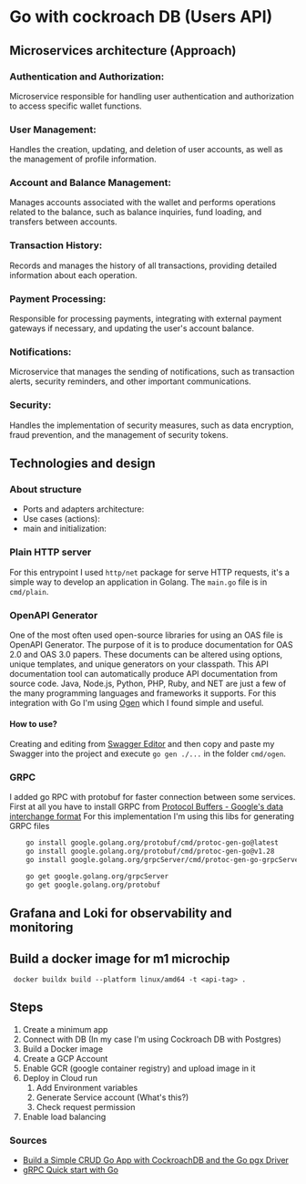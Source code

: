 # Go with cockroach DB (Users API)

## Microservices architecture (Approach)

### Authentication and Authorization:
Microservice responsible for handling user authentication and authorization to access specific wallet functions.

### User Management:
Handles the creation, updating, and deletion of user accounts, as well as the management of profile information.

### Account and Balance Management:
Manages accounts associated with the wallet and performs operations related to the balance, such as balance inquiries, fund loading, and transfers between accounts.

### Transaction History:
Records and manages the history of all transactions, providing detailed information about each operation.

### Payment Processing:
Responsible for processing payments, integrating with external payment gateways if necessary, and updating the user's account balance.

### Notifications:
Microservice that manages the sending of notifications, such as transaction alerts, security reminders, and other important communications.

### Security:
Handles the implementation of security measures, such as data encryption, fraud prevention, and the management of security tokens.

## Technologies and design

### About structure

* Ports and adapters architecture:
* Use cases (actions):
* main and initialization: 

### Plain HTTP server
For this entrypoint I used `http/net` package for serve HTTP requests, it's a simple way to develop an application in Golang. The `main.go` file is in `cmd/plain`.

### OpenAPI Generator
One of the most often used open-source libraries for using an OAS file is OpenAPI Generator. The purpose of it is to produce documentation for OAS 2.0 and OAS 3.0 papers. These documents can be altered using options, unique templates, and unique generators on your classpath.
This API documentation tool can automatically produce API documentation from source code. Java, Node.js, Python, PHP, Ruby, and NET are just a few of the many programming languages and frameworks it supports.
For this integration with Go I'm using [Ogen](https://ogen.dev/) which I found simple and useful.

#### How to use?
Creating and editing from [Swagger Editor](https://editor.swagger.io/) and then copy and paste my Swagger into the project and execute `go gen ./...` in the folder `cmd/ogen`.

### GRPC
I added go RPC with protobuf for faster connection between some services. 
First at all you have to install GRPC from [Protocol Buffers - Google's data interchange format](https://github.com/protocolbuffers/protobuf)
For this implementation I'm using this libs for generating GRPC files

````bash
    go install google.golang.org/protobuf/cmd/protoc-gen-go@latest
    go install google.golang.org/protobuf/cmd/protoc-gen-go@v1.28
    go install google.golang.org/grpcServer/cmd/protoc-gen-go-grpcServer@v1.2

	go get google.golang.org/grpcServer
	go get google.golang.org/protobuf
````

## Grafana and Loki for observability and monitoring



## Build a docker image for m1 microchip
```shell
 docker buildx build --platform linux/amd64 -t <api-tag> .
```

## Steps
1. Create a minimum app
2. Connect with DB (In my case I'm using Cockroach DB with Postgres)
3. Build a Docker image
4. Create a GCP Account
5. Enable GCR (google container registry) and upload image in it
6. Deploy in Cloud run
   1. Add Environment variables
   2. Generate Service account (What's this?)
   3. Check request permission
7. Enable load balancing
### Sources
* [Build a Simple CRUD Go App with CockroachDB and the Go pgx Driver](https://www.cockroachlabs.com/docs/stable/build-a-go-app-with-cockroachdb)
* [gRPC Quick start with Go](https://grpc.io/docs/languages/go/quickstart/)